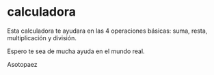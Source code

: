 # calculadora

Esta calculadora te ayudara en las 4 operaciones básicas: suma, resta, multiplicación y división.

Espero te sea de mucha ayuda en el mundo real.

Asotopaez